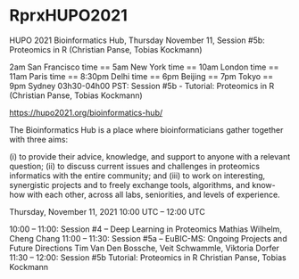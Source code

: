 # RprxHUPO2021

HUPO 2021 Bioinformatics Hub, Thursday November 11, Session #5b: Proteomics in R (Christian Panse, Tobias Kockmann)

2am San Francisco time == 5am New York time == 10am London time == 11am Paris time == 8:30pm Delhi time == 6pm Beijing == 7pm Tokyo == 9pm Sydney
03h30-04h00 PST: Session #5b - Tutorial: Proteomics in R (Christian Panse, Tobias Kockmann)

https://hupo2021.org/bioinformatics-hub/

The Bioinformatics Hub is a place where bioinformaticians gather together with three aims:

(i) to provide their advice, knowledge, and support to anyone with a relevant question;
(ii) to discuss current issues and challenges in proteomics informatics with the entire community; and
(iii) to work on interesting, synergistic projects and to freely exchange tools, algorithms, and know-how with each other, across all labs, seniorities, and levels of experience.

Thursday, November 11, 2021
10:00 UTC – 12:00 UTC

10:00 – 11:00: Session #4 – Deep Learning in Proteomics
Mathias Wilhelm, Cheng Chang
11:00 – 11:30: Session #5a – EuBIC-MS: Ongoing Projects and Future Directions 
Tim Van Den Bossche, Veit Schwammle, Viktoria Dorfer
11:30 – 12:00: Session #5b Tutorial: Proteomics in R
Christian Panse, Tobias Kockmann
